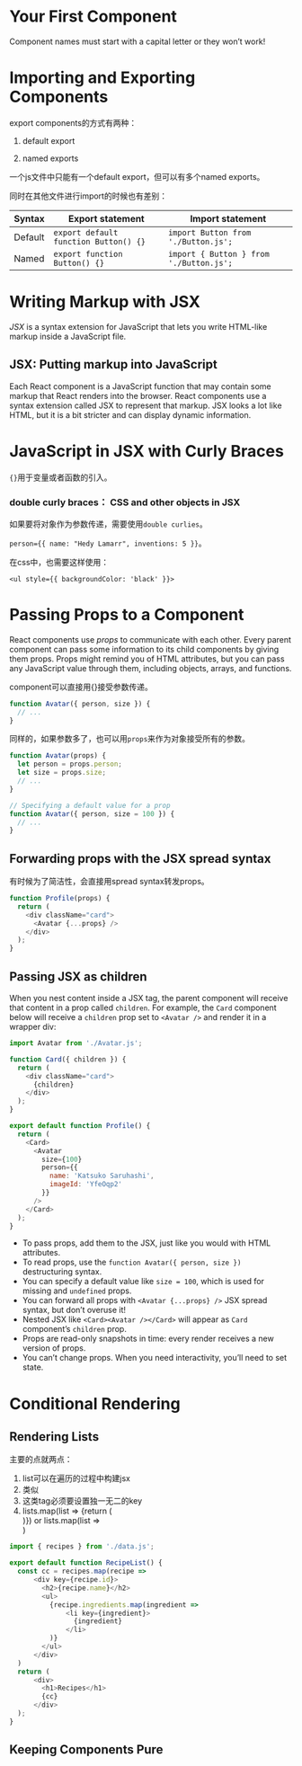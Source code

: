 # Your First Component


Component names must start with a capital letter or they won’t work!

# Importing and Exporting Components

export components的方式有两种：

1. default export

2. named exports


一个js文件中只能有一个default export，但可以有多个named exports。



同时在其他文件进行import的时候也有差别：

| Syntax  | Export statement                      | Import statement                        |
| ------- | ------------------------------------- | --------------------------------------- |
| Default | `export default function Button() {}` | `import Button from './Button.js';`     |
| Named   | `export function Button() {}`         | `import { Button } from './Button.js';` |

# Writing Markup with JSX

*JSX* is a syntax extension for JavaScript that lets you write HTML-like markup inside a JavaScript file.

## JSX: Putting markup into JavaScript

Each React component is a JavaScript function that may contain some markup that React renders into the browser. React components use a syntax extension called JSX to represent that markup. JSX looks a lot like HTML, but it is a bit stricter and can display dynamic information.



# JavaScript in JSX with Curly Braces

`{}`用于变量或者函数的引入。



### double curly braces： CSS and other objects in JSX

如果要将对象作为参数传递，需要使用`double curlies`。


`person={{ name: "Hedy Lamarr", inventions: 5 }}`。



在css中，也需要这样使用：

```
<ul style={{ backgroundColor: 'black' }}>
```

# Passing Props to a Component

React components use *props* to communicate with each other. Every parent component can pass some information to its child components by giving them props. Props might remind you of HTML attributes, but you can pass any JavaScript value through them, including objects, arrays, and functions.


component可以直接用{}接受参数传递。

```javascript
function Avatar({ person, size }) {
  // ...
}
```

同样的，如果参数多了，也可以用`props`来作为对象接受所有的参数。

```javascript
function Avatar(props) {
  let person = props.person;
  let size = props.size;
  // ...
}

// Specifying a default value for a prop 
function Avatar({ person, size = 100 }) {
  // ...
}
```

## Forwarding props with the JSX spread syntax

有时候为了简洁性，会直接用spread syntax转发props。

```javascript
function Profile(props) {
  return (
    <div className="card">
      <Avatar {...props} />
    </div>
  );
}
```

## Passing JSX as children

When you nest content inside a JSX tag, the parent component will receive that content in a prop called `children`. For example, the `Card` component below will receive a `children` prop set to `<Avatar />` and render it in a wrapper div:

```javascript
import Avatar from './Avatar.js';

function Card({ children }) {
  return (
    <div className="card">
      {children}
    </div>
  );
}

export default function Profile() {
  return (
    <Card>
      <Avatar
        size={100}
        person={{ 
          name: 'Katsuko Saruhashi',
          imageId: 'YfeOqp2'
        }}
      />
    </Card>
  );
}
```

- To pass props, add them to the JSX, just like you would with HTML attributes.
- To read props, use the `function Avatar({ person, size })` destructuring syntax.
- You can specify a default value like `size = 100`, which is used for missing and `undefined` props.
- You can forward all props with `<Avatar {...props} />` JSX spread syntax, but don’t overuse it!
- Nested JSX like `<Card><Avatar /></Card>` will appear as `Card` component’s `children` prop.
- Props are read-only snapshots in time: every render receives a new version of props.
- You can’t change props. When you need interactivity, you’ll need to set state.

# Conditional Rendering


## Rendering Lists
主要的点就两点：
1. list可以在遍历的过程中构建jsx
2. 类似<li>这类tag必须要设置独一无二的key
3. lists.map(list => {return (<div></div>)}) or lists.map(list => <div></div>)

```js
import { recipes } from './data.js';

export default function RecipeList() {
  const cc = recipes.map(recipe =>
      <div key={recipe.id}>
        <h2>{recipe.name}</h2>
        <ul>
          {recipe.ingredients.map(ingredient =>
              <li key={ingredient}>
                {ingredient}
              </li>
          )}
        </ul>
      </div>
  )
  return (
      <div>
        <h1>Recipes</h1>
        {cc}
      </div>
  );
}

```

## Keeping Components Pure

